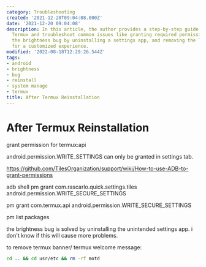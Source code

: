 ```yaml
---
category: Troubleshooting
created: '2021-12-20T09:04:08.000Z'
date: '2021-12-20 09:04:08'
description: In this article, the author provides a step-by-step guide on how to reinstall
  Termux and troubleshoot common issues like granting required permissions, fixing
  the brightness bug by uninstalling a settings app, and removing the Termux banner
  for a customized experience.
modified: '2022-08-18T12:29:26.544Z'
tags:
- android
- brightness
- bug
- reinstall
- system manage
- termux
title: After Termux Reinstallation
---
```


# After Termux Reinstallation

grant permission for termux:api

android.permission.WRITE_SETTINGS can only be granted in settings tab.

https://github.com/TilesOrganization/support/wiki/How-to-use-ADB-to-grant-permissions

adb shell pm grant com.rascarlo.quick.settings.tiles android.permission.WRITE_SECURE_SETTINGS

pm grant com.termux.api android.permission.WRITE_SECURE_SETTINGS

pm list packages

the brightness bug is solved by uninstalling the unintended settings app. i don't know if this will cause more problems.

to remove termux banner/ termux welcome message:
```bash
cd .. && cd usr/etc && rm -rf motd
```


